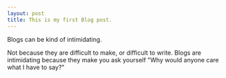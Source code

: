 ```yaml
---
layout: post
title: This is my first Blog post.
---
```


Blogs can be kind of intimidating.

Not because they are difficult to make, or difficult to write. Blogs are intimidating because they make you ask yourself "Why would anyone care what I have to say?"